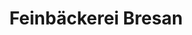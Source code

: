 ---
title: "Feinbäckerei Bresan"
url: /koenigswartha/feinbaeckerei-bresan-hauptstrasse/
shop: Bäckerei
---